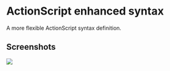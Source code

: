 # ActionScript enhanced syntax

A more flexible ActionScript syntax definition.

## Screenshots

![](https://i.imgur.com/DXawqOZ.png)
